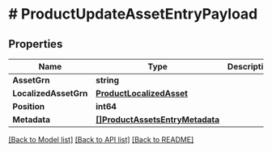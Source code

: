# # ProductUpdateAssetEntryPayload


## Properties 


Name | Type | Description | Notes
------------ | ------------- | ------------- | -------------
**AssetGrn**| **string** |   | [optional]
**LocalizedAssetGrn**| [**ProductLocalizedAsset**](ProductLocalizedAsset.md) |   | [optional]
**Position**| **int64** |   | [optional]
**Metadata**| [**[]ProductAssetsEntryMetadata**](ProductAssetsEntryMetadata.md) |   | [optional]


[[Back to Model list]](../../README.md#models) [[Back to API list]](../../README.md#endpoints) [[Back to README]](../../README.md)

